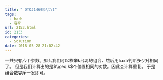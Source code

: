 ```yaml
---
title: " DTOJ1460泉\t\t"
tags:
  - hash
  - 容斥
url: 2153.html
id: 2153
categories:
  - Solution
date: 2018-05-28 21:02:42
---
```


一共只有六个参数。那么我们可以枚举k出现的组合，然后用hash判断多少对相同了。 但是我们计算出的是$\\geq k$个位置相同的对数。因此会计算重复。 于是组合数容斥一发即可。